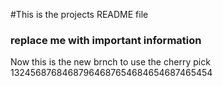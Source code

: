 #This is the projects README file 

### replace me with important information
Now this is the new brnch to use the cherry pick
13245687684687964687654684654687465454